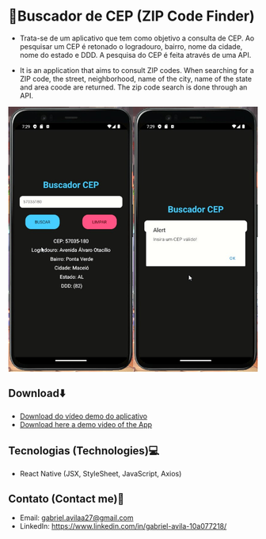 # 📍Buscador de CEP (ZIP Code Finder)
* Trata-se de um aplicativo que tem como objetivo a consulta de CEP. Ao pesquisar um CEP é retonado o logradouro, bairro, nome da cidade, nome do estado e DDD. A pesquisa do CEP é feita através de uma API.

* It is an application that aims to consult ZIP codes. When searching for a ZIP code, the street, neighborhood, name of the city, name of the state and area coode are returned. The zip code search is done through an API.


<div style="display: grid; grid-template-columns: 1fr 1fr">
    <img src="./src/ReadmeSrc/buscador_cep_sc02.jpg" style="width: 20rem">
    <img src="./src/ReadmeSrc/buscador_cep_03.jpg" style="width: 20rem">
</div>

## Download⬇️
* <a href="src/ReadmeSrc/bucador_cep_demo.mp4" download>Download do vídeo demo do aplicativo</a>
* <a href="src/ReadmeSrc/bucador_cep_demo.mp4" download>Download here a demo video of the App</a>

## Tecnologias (Technologies)💻
* React Native (JSX, StyleSheet, JavaScript, Axios)

## Contato (Contact me)🔗
* Email: gabriel.avilaa27@gmail.com
* LinkedIn: https://www.linkedin.com/in/gabriel-avila-10a077218/